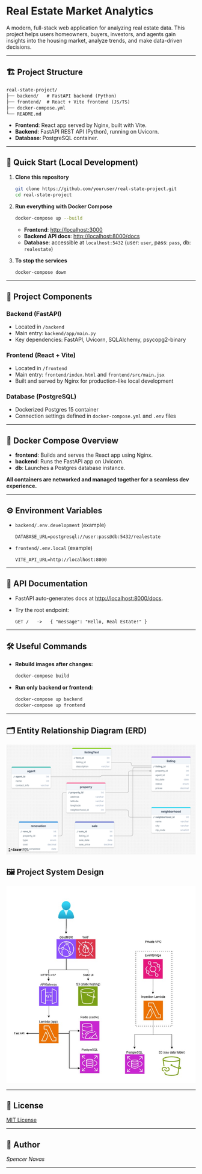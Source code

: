 # Real Estate Market Analytics

A modern, full-stack web application for analyzing real estate data.
This project helps users homeowners, buyers, investors, and agents gain insights into the housing market, analyze trends, and make data-driven decisions.

---

## 🏗️ Project Structure

```
real-state-project/
├── backend/   # FastAPI backend (Python)
├── frontend/  # React + Vite frontend (JS/TS)
├── docker-compose.yml
└── README.md
```

* **Frontend**: React app served by Nginx, built with Vite.
* **Backend**: FastAPI REST API (Python), running on Uvicorn.
* **Database**: PostgreSQL container.

---

## 🚀 Quick Start (Local Development)

1. **Clone this repository**

   ```bash
   git clone https://github.com/youruser/real-state-project.git
   cd real-state-project
   ```

2. **Run everything with Docker Compose**

   ```bash
   docker-compose up --build
   ```

   * **Frontend**: [http://localhost:3000](http://localhost:3000)
   * **Backend API docs**: [http://localhost:8000/docs](http://localhost:8000/docs)
   * **Database**: accessible at `localhost:5432` (user: `user`, pass: `pass`, db: `realestate`)

3. **To stop the services**

   ```
   docker-compose down
   ```

---

## 🧩 Project Components

### Backend (FastAPI)

* Located in `/backend`
* Main entry: `backend/app/main.py`
* Key dependencies: FastAPI, Uvicorn, SQLAlchemy, psycopg2-binary

### Frontend (React + Vite)

* Located in `/frontend`
* Main entry: `frontend/index.html` and `frontend/src/main.jsx`
* Built and served by Nginx for production-like local development

### Database (PostgreSQL)

* Dockerized Postgres 15 container
* Connection settings defined in `docker-compose.yml` and `.env` files

---

## 🐳 Docker Compose Overview

* **frontend**: Builds and serves the React app using Nginx.
* **backend**: Runs the FastAPI app on Uvicorn.
* **db**: Launches a Postgres database instance.

**All containers are networked and managed together for a seamless dev experience.**

---

## ⚙️ Environment Variables

* `backend/.env.development` (example)

  ```
  DATABASE_URL=postgresql://user:pass@db:5432/realestate
  ```

* `frontend/.env.local` (example)

  ```
  VITE_API_URL=http://localhost:8000
  ```

---

## 📖 API Documentation

* FastAPI auto-generates docs at [http://localhost:8000/docs](http://localhost:8000/docs).
* Try the root endpoint:

  ```
  GET /   ->   { "message": "Hello, Real Estate!" }
  ```

---

## 🛠️ Useful Commands

* **Rebuild images after changes:**

  ```bash
  docker-compose build
  ```
* **Run only backend or frontend:**

  ```bash
  docker-compose up backend
  docker-compose up frontend
  ```

---

## 🗂️ Entity Relationship Diagram (ERD)

![Entity Relationship Diagram](ERD.png)

## 🖼️ Project System Design

![System Design Diagram](systemdesign.jpg)

---

## 📄 License

[MIT License](LICENSE)

---

## 👤 Author

*Spencer Navas*

---
